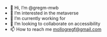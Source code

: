 - 👋 Hi, I’m @gregm-mwb
- 👀 I’m interested in the metaverse
- 🌱 I’m currently working for
- 💞️ I’m looking to collaborate on accessibility
- 📫 How to reach me mollogregf@gmail.com

<!---
gregm-mwb/gregm-mwb is a ✨ special ✨ repository because its `README.md` (this file) appears on your GitHub profile.
You can click the Preview link to take a look at your changes.
--->
